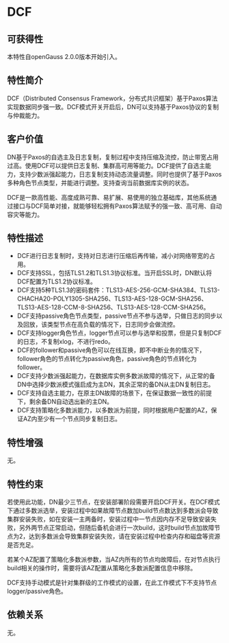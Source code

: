 # DCF<a name="ZH-CN_TOPIC_0000001265367513"></a>

## 可获得性<a name="section15406143204715"></a>

本特性自openGauss 2.0.0版本开始引入。

## 特性简介<a name="section740615433477"></a>

DCF（Distributed Consensus Framework，分布式共识框架）基于Paxos算法实现数据同步强一致。DCF模式开关开启后，DN可以支持基于Paxos协议的复制与仲裁能力。

## 客户价值<a name="section13406743164715"></a>

DN基于Paxos的自选主及日志复制，复制过程中支持压缩及流控，防止带宽占用过高。使用DCF可以提供日志复制、集群高可用等能力。DCF提供了自选主能力，支持少数派强起能力，日志复制支持动态流量调整。同时也提供了基于Paxos多种角色节点类型，并能进行调整。支持查询当前数据库实例的状态。

DCF是一款高性能、高度成熟可靠、易扩展、易使用的独立基础库，其他系统通过接口与DCF简单对接，就能够轻松拥有Paxos算法赋予的强一致、高可用、自动容灾等能力。

## 特性描述<a name="section16406154310471"></a>

-   DCF进行日志复制时，支持对日志进行压缩后再传输，减小对网络带宽的占用。
-   DCF支持SSL，包括TLS1.2和TLS1.3协议标准。当开启SSL时，DN默认将DCF配置为TLS1.2协议标准。
-   DCF支持5种TLS1.3的密码套件：TLS13-AES-256-GCM-SHA384、TLS13-CHACHA20-POLY1305-SHA256、TLS13-AES-128-GCM-SHA256、TLS13-AES-128-CCM-8-SHA256、TLS13-AES-128-CCM-SHA256。
-   DCF支持passive角色节点类型，passive节点不参与选举，只做日志的同步以及回放，该类型节点在高负载的情况下，日志同步会做流控。
-   DCF支持logger角色节点，logger节点可以参与选举和投票，但是只复制DCF的日志，不复制xlog，不进行redo。
-   DCF的follower和passive角色可以在线互换，即不中断业务的情况下，follower角色的节点转化为passive角色，passive角色的节点转化为follower。
-   DCF支持少数派强起能力，在数据库实例多数派故障的情况下，从正常的备DN中选择少数派模式强启成为主DN，其余正常的备DN从主DN复制日志。
-   DCF支持自选主能力，在原主DN故障的场景下，在保证数据一致性的前提下，剩余备DN自动选出新的主DN。
-   DCF支持策略化多数派能力，以多数派为前提，同时根据用户配置的AZ，保证AZ内至少有一个节点同步复制日志。

## 特性增强<a name="section1340684315478"></a>

无。

## 特性约束<a name="section06531946143616"></a>

若使用此功能，DN最少三节点，在安装部署阶段需要开启DCF开关。在DCF模式下通过多数派选举，安装过程中如果故障节点数加build节点数达到多数派会导致集群安装失败，如在安装一主两备时，安装过程中一节点因内存不足导致安装失败，另外两节点正常启动，但随后备机会进行一次build，这时build节点加故障节点为2，达到多数派会导致集群安装失败，请在安装过程中检查内存和磁盘等资源是否充足。

若某个AZ配置了策略化多数派参数，当AZ内所有的节点均故障后，在对节点执行build相关的操作时，需要将该AZ配置从策略化多数派配置信息中移除。

DCF支持手动模式是针对集群级的工作模式的设置，在此工作模式下不支持节点logger/passive角色。

## 依赖关系<a name="section8406643144716"></a>

无。

